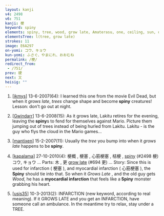 ```yaml
---
layout: kanji
v4: 2498
v6: 751
kanji: 梗
keyword: spiny
elements: spiny, tree, wood, grow late, Amaterasu, one, ceiling, sun, day, rice field, tucked under the arm
elementsTree: l(tree, grow late)
strokes: 11
image: E6A297
on-yomi: コウ、キョウ
kun-yomi: ふさぐ、やまにれ、おおむね
permalink: /梗/
redirect_from:
 - /751/
prev: 硬
next: 又
heisig: ""
---
```


1) [<a href="http://kanji.koohii.com/profile/ikmys">ikmys</a>] 13-6-2007(64): I learned this one from the movie Evil Dead, but when it <em>grows late</em>, <em>trees</em> change shape and become<strong> spiny</strong> creatures! Lesson: don&#039;t go out at night.

2) [<a href="http://kanji.koohii.com/profile/Gwindarr">Gwindarr</a>] 13-6-2008(15): As it grows late, Lakitu retires for the evening, leaving the<strong> spiny</strong>s to fend for themselves against Mario. Picture them jumping out of trees instead of being hurled from Lakitu. Lakitu - is the guy who flys the cloud in the Mario games...

3) [<a href="http://kanji.koohii.com/profile/mantixen">mantixen</a>] 15-2-2007(11): Usually the <em>tree</em> you bump into when it <em>grows late</em> happens to be<strong> spiny</strong>.

4) [<a href="http://kanji.koohii.com/profile/kapalama">kapalama</a>] 27-10-2010(4): 梗概 , 梗塞 , 心筋梗塞 , 桔梗 , <a href="../v4/2498.html">spiny</a> (#2498 梗) コウ, キョウ ... Parts: 木 , 更 <a href="../v4/694.html">grow late</a> (#694 更) ... Story: Since this is used for infarction ( 梗塞 ), and myocardial infarction ( 心筋梗塞 ), the<strong> Spiny</strong> should tie into that. So when it <em>Grows Late</em> , and the old guy gets <em>Wood</em>, he has a <strong>myocardial infarction</strong> that feels like a<strong> Spiny</strong> monster grabbing his heart.

5) [<a href="http://kanji.koohii.com/profile/usis35">usis35</a>] 10-3-2013(2): INFARCTION (new keyword, according to real meaning). If it GROWS LATE and you get an INFARCTION, have someone call an ambulance. In the meantime try to relax, stay under a TREE.

